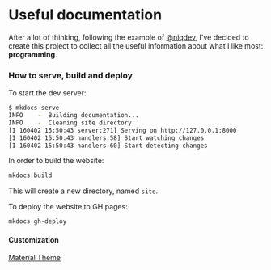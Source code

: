 # Useful documentation

After a lot of thinking, following the example of [@niqdev][niqdev], I've decided to create this project to collect all the useful information about what I like most: **programming**.

[niqdev]: https://github.com/niqdev/devops

### How to serve, build and deploy

To start the dev server:

```sh
$ mkdocs serve
INFO    -  Building documentation...
INFO    -  Cleaning site directory
[I 160402 15:50:43 server:271] Serving on http://127.0.0.1:8000
[I 160402 15:50:43 handlers:58] Start watching changes
[I 160402 15:50:43 handlers:60] Start detecting changes
````

In order to build the website:

```sh
mkdocs build
```

This will create a new directory, named `site`.


To deploy the website to GH pages:

```sh
mkdocs gh-deploy
```

#### Customization

[Material Theme](https://squidfunk.github.io/mkdocs-material)